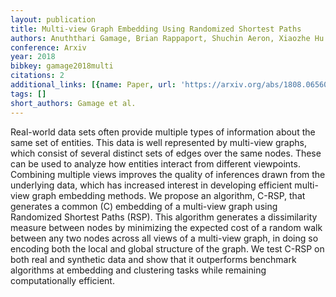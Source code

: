 ```yaml
---
layout: publication
title: Multi-view Graph Embedding Using Randomized Shortest Paths
authors: Anuththari Gamage, Brian Rappaport, Shuchin Aeron, Xiaozhe Hu
conference: Arxiv
year: 2018
bibkey: gamage2018multi
citations: 2
additional_links: [{name: Paper, url: 'https://arxiv.org/abs/1808.06560'}]
tags: []
short_authors: Gamage et al.
---
```

Real-world data sets often provide multiple types of information about the
same set of entities. This data is well represented by multi-view graphs, which
consist of several distinct sets of edges over the same nodes. These can be
used to analyze how entities interact from different viewpoints. Combining
multiple views improves the quality of inferences drawn from the underlying
data, which has increased interest in developing efficient multi-view graph
embedding methods. We propose an algorithm, C-RSP, that generates a common (C)
embedding of a multi-view graph using Randomized Shortest Paths (RSP). This
algorithm generates a dissimilarity measure between nodes by minimizing the
expected cost of a random walk between any two nodes across all views of a
multi-view graph, in doing so encoding both the local and global structure of
the graph. We test C-RSP on both real and synthetic data and show that it
outperforms benchmark algorithms at embedding and clustering tasks while
remaining computationally efficient.